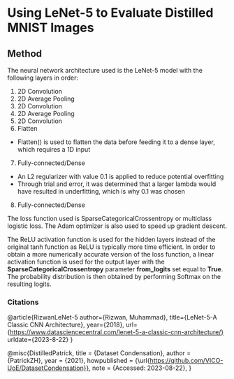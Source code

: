 # Using LeNet-5 to Evaluate Distilled MNIST Images

## Method
The neural network architecture used is the LeNet-5 model with the following layers in order:
1. 2D Convolution
2. 2D Average Pooling
3. 2D Convolution
4. 2D Average Pooling
5. 2D Convolution
6. Flatten
- Flatten() is used to flatten the data before feeding it to a dense layer, which requires a 1D input
7. Fully-connected/Dense
- An L2 regularizer with value 0.1 is applied to reduce potential overfitting
- Through trial and error, it was determined that a larger lambda would have resulted in underfitting, which is why 0.1 was chosen
8. Fully-connected/Dense

The loss function used is SparseCategoricalCrossentropy or multiclass logistic loss.
The Adam optimizer is also used to speed up gradient descent.

The ReLU activation function is used for the hidden layers instead of the original tanh function as ReLU is typically more time efficient.
In order to obtain a more numerically accurate version of the loss function, a linear activation function is used for the output layer with the **SparseCategoricalCrossentropy** parameter **from_logits** set equal to **True**.
The probability distribution is then obtained by performing Softmax on the resulting logits.



### Citations
@article{RizwanLeNet-5
author={Rizwan, Muhammad},
title={LeNet-5-A Classic CNN Architecture},
year={2018},
url={https://www.datasciencecentral.com/lenet-5-a-classic-cnn-architecture/}
urldate={2023-8-22}
}

@misc{DistilledPatrick,
  title        = {Dataset Condensation},
  author       = {PatrickZH},
  year         = {2021},
  howpublished = {\url{https://github.com/VICO-UoE/DatasetCondensation}},
  note         = {Accessed: 2023-08-22},
}
